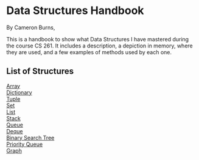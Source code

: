<h1>Data Structures Handbook</h1>


By Cameron Burns,

This is a handbook to show what Data Structures I have mastered during the course CS 261. 
It includes a description, a depiction in memory, where they are used, and a few examples of methods used by each one.

<h2>List of Structures</h2>

[Array](Array.md)<br/>
[Dictionary](Dictionary.md)<br/>
[Tuple](Tuple.md)<br/>
[Set](Set.md)</br>
[List](List.md)<br/>
[Stack](Stack.md)<br/>
[Queue](Queue.md)<br/>
[Deque](Deque.md)<br/>
[Binary Search Tree](Tree.md)<br/>
[Priority Queue](priority_queue.md)<br/>
[Graph](graph.md)
